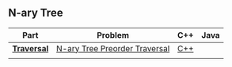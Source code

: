 ## N-ary Tree

| Part | Problem | C++ | Java |
| --- | --- | :---: | :---: |
| [**Traversal**](https://leetcode.com/explore/learn/card/n-ary-tree/130/traversal/) | [N-ary Tree Preorder Traversal](https://leetcode.com/explore/learn/card/n-ary-tree/130/traversal/925/) | [C++](01-Traversal/01-N-ary-Tree-Preorder-Traversal/cpp-0589/) | |
| | | | |

